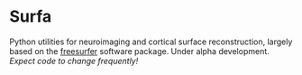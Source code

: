 # Surfa

Python utilities for neuroimaging and cortical surface reconstruction, largely based on the [freesurfer](https://github.com/freesurfer/freesurfer) software package. Under alpha development. *Expect code to change frequently!*
